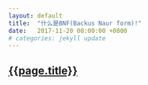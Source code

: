 ```yaml
---
layout: default
title:  "什么是BNF(Backus Naur form)!"
date:   2017-11-20 08:00:00 +0800
# categories: jekyll update
---
```

## [{{page.title}}](https://en.wikipedia.org/wiki/Backus%E2%80%93Naur_form#Introduction)  
